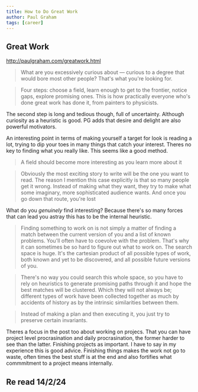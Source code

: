 ```yaml
---
title: How to Do Great Work
author: Paul Graham
tags: [career]
---
```


## Great Work
http://paulgraham.com/greatwork.html

> What are you excessively curious about — curious to a degree that would bore most other people? That's what you're looking for.

> Four steps: choose a field, learn enough to get to the frontier, notice gaps, explore promising ones. This is how
practically everyone who's done great work has done it, from painters to physicists.

The second step is long and tedious though, full of uncertainty. Although curiosity as a heuristic is good. PG adds that
desire and delight are also powerful motivators.

An interesting point in terms of making yourself a target for look is reading a lot, trying to dip your toes in many
things that catch your interest. Theres no key to finding what you really like. This seems like a good method.

> A field should become more interesting as you learn more about it

> Obviously the most exciting story to write will be the one you want to read. The reason I mention this case explicitly
is that so many people get it wrong. Instead of making what they want, they try to make what some imaginary, more
sophisticated audience wants. And once you go down that route, you're lost

What do you _genuinely_ find interesting? Because there's so many forces that can lead you astray this has to be the
internal heuristic.

> Finding something to work on is not simply a matter of finding a match between the current version of you and a list
of known problems. You'll often have to coevolve with the problem. That's why it can sometimes be so hard to figure out
what to work on. The search space is huge. It's the cartesian product of all possible types of work, both known and yet
to be discovered, and all possible future versions of you.

> There's no way you could search this whole space, so you have to rely on heuristics to generate promising paths through
it and hope the best matches will be clustered. Which they will not always be; different types of work have been
collected together as much by accidents of history as by the intrinsic similarities between them.

> Instead of making a plan and then executing it, you just try to preserve certain invariants.

Theres a focus in the post too about working on projecs. That you can have project level procrasination and daily
procrasination, the former harder to see than the latter. Finishing projects as important. I have to say in my
experience this is good advice. Finishing things makes the work not go to waste, often times the best stuff is at the
end and also fortifies what commmitment to a project means internally.

## Re read 14/2/24


